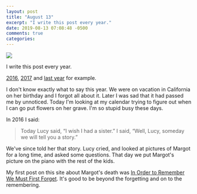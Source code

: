 ```yaml
---
layout: post
title: "August 13"
excerpt: "I write this post every year."
date: 2019-08-13 07:08:48 -0500
comments: true
categories: 
---
```


![](/assets/2019/08/DSC_0426-cl.jpg)

I write this post every year.

[2016](/2016/08/13/my-sweet-margot/), [2017](/2017/08/13/august-13/) and [last year](/2018/08/13/august-13/) for example.

I don't know exactly what to say this year. We were on vacation in California on her birthday and I forgot all about it. Later I was sad that it had passed me by unnoticed. Today I'm looking at my calendar trying to figure out when I can go put flowers on her grave. I'm so stupid busy these days.

In 2016 I said:

>Today Lucy said, “I wish I had a sister.” I said, “Well, Lucy, someday we will tell you a story.”

We've since told her that story. Lucy cried, and looked at pictures of Margot for a long time, and asked some questions. That day we put Margot's picture on the piano with the rest of the kids. 

My first post on this site about Margot's death was [In Order to Remember We Must First Forget](/2010/09/02/in-order-to-remember-we-must-first-forget/). It's good to be beyond the forgetting and on to the remembering.
